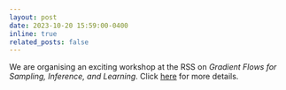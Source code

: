 ```yaml
---
layout: post
date: 2023-10-20 15:59:00-0400
inline: true
related_posts: false
---
```


We are organising an exciting workshop at the RSS on *Gradient Flows for Sampling, Inference, and Learning*. Click [here](https://rss.org.uk/training-events/events/events-2023/sections/gradient-flows-for-sampling,-inference,-and-learni/#eventoverview) for more details.
